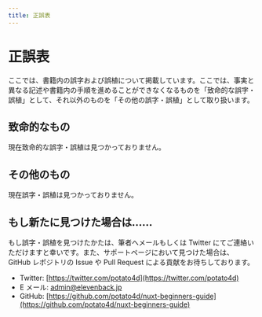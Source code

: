 ```yaml
---
title: 正誤表
---
```


# 正誤表

ここでは、書籍内の誤字および誤植について掲載しています。ここでは、事実と異なる記述や書籍内の手順を進めることができなくなるものを「致命的な誤字・誤植」として、それ以外のものを「その他の誤字・誤植」として取り扱います。

## 致命的なもの

現在致命的な誤字・誤植は見つかっておりません。

## その他のもの

現在誤字・誤植は見つかっておりません。

## もし新たに見つけた場合は……

もし誤字・誤植を見つけたかたは、筆者へメールもしくは Twitter にてご連絡いただけますと幸いです。また、サポートページにおいて見つけた場合は、 GitHub レポジトリの Issue や Pull Request による貢献をお待ちしております。

- Twitter: [https://twitter.com/potato4d](https://twitter.com/potato4d)
- E メール: [admin@elevenback.jp](mailto:admin@elevenback.jp)
- GitHub: [https://github.com/potato4d/nuxt-beginners-guide](https://github.com/potato4d/nuxt-beginners-guide)
